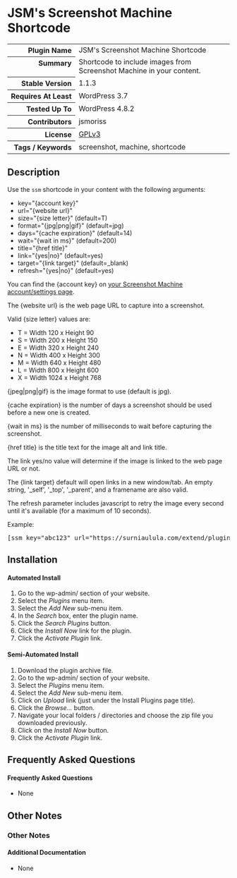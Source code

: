 <h1>JSM&#039;s Screenshot Machine Shortcode</h1>

<table>
<tr><th align="right" valign="top" nowrap>Plugin Name</th><td>JSM&#039;s Screenshot Machine Shortcode</td></tr>
<tr><th align="right" valign="top" nowrap>Summary</th><td>Shortcode to include images from Screenshot Machine in your content.</td></tr>
<tr><th align="right" valign="top" nowrap>Stable Version</th><td>1.1.3</td></tr>
<tr><th align="right" valign="top" nowrap>Requires At Least</th><td>WordPress 3.7</td></tr>
<tr><th align="right" valign="top" nowrap>Tested Up To</th><td>WordPress 4.8.2</td></tr>
<tr><th align="right" valign="top" nowrap>Contributors</th><td>jsmoriss</td></tr>
<tr><th align="right" valign="top" nowrap>License</th><td><a href="https://www.gnu.org/licenses/gpl.txt">GPLv3</a></td></tr>
<tr><th align="right" valign="top" nowrap>Tags / Keywords</th><td>screenshot, machine, shortcode</td></tr>
</table>

<h2>Description</h2>

<p>Use the <code>ssm</code> shortcode in your content with the following arguments:</p>

<ul>
<li>key="{account key}"</li>
<li>url="{website url}"</li>
<li>size="{size letter}" (default=T)</li>
<li>format="{jpg|png|gif}" (default=jpg)</li>
<li>days="{cache expiration}" (default=14)</li>
<li>wait="{wait in ms}" (default=200)</li>
<li>title="{href title}"</li>
<li>link="{yes|no}" (default=yes)</li>
<li>target="{link target}" (default=_blank)</li>
<li>refresh="{yes|no}" (default=yes)</li>
</ul>

<!--more-->

<p>You can find the {account key} on <a href="https://www.screenshotmachine.com/account.php">your Screenshot Machine account/settings page</a>.</p>

<p>The {website url} is the web page URL to capture into a screenshot.</p>

<p>Valid {size letter} values are:</p>

<ul>
<li>T = Width 120 x Height 90</li>
<li>S = Width 200 x Height 150</li>
<li>E = Width 320 x Height 240</li>
<li>N = Width 400 x Height 300</li>
<li>M = Width 640 x Height 480</li>
<li>L = Width 800 x Height 600</li>
<li>X = Width 1024 x Height 768</li>
</ul>

<p>{jpeg|png|gif} is the image format to use (default is jpg).</p>

<p>{cache expiration} is the number of days a screenshot should be used before a new one is created.</p>

<p>{wait in ms} is the number of milliseconds to wait before capturing the screenshot.</p>

<p>{href title} is the title text for the image alt and link title.</p>

<p>The link yes/no value will determine if the image is linked to the web page URL or not.</p>

<p>The {link target} default will open links in a new window/tab. An empty string, '_self', '_top', '_parent', and a framename are also valid.</p>

<p>The refresh parameter includes javascript to retry the image every second until it's available (for a maximum of 10 seconds).</p>

<p>Example:</p>

<pre>
&#91;ssm key="abc123" url="https://surniaulula.com/extend/plugins/screenshot-machine-shortcode/" size="S"&#93;
</pre>


<h2>Installation</h2>

<h4>Automated Install</h4>

<ol>
<li>Go to the wp-admin/ section of your website.</li>
<li>Select the <em>Plugins</em> menu item.</li>
<li>Select the <em>Add New</em> sub-menu item.</li>
<li>In the <em>Search</em> box, enter the plugin name.</li>
<li>Click the <em>Search Plugins</em> button.</li>
<li>Click the <em>Install Now</em> link for the plugin.</li>
<li>Click the <em>Activate Plugin</em> link.</li>
</ol>

<h4>Semi-Automated Install</h4>

<ol>
<li>Download the plugin archive file.</li>
<li>Go to the wp-admin/ section of your website.</li>
<li>Select the <em>Plugins</em> menu item.</li>
<li>Select the <em>Add New</em> sub-menu item.</li>
<li>Click on <em>Upload</em> link (just under the Install Plugins page title).</li>
<li>Click the <em>Browse...</em> button.</li>
<li>Navigate your local folders / directories and choose the zip file you downloaded previously.</li>
<li>Click on the <em>Install Now</em> button.</li>
<li>Click the <em>Activate Plugin</em> link.</li>
</ol>


<h2>Frequently Asked Questions</h2>

<h4>Frequently Asked Questions</h4>

<ul>
<li>None</li>
</ul>


<h2>Other Notes</h2>

<h3>Other Notes</h3>
<h4>Additional Documentation</h4>

<ul>
<li>None</li>
</ul>

